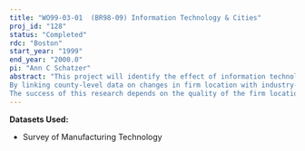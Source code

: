 ```yaml
---
title: "WO99-03-01  (BR98-09) Information Technology & Cities"
proj_id: "128"
status: "Completed"
rdc: "Boston"
start_year: "1999"
end_year: "2000.0"
pi: "Ann C Schatzer"
abstract: "This project will identify the effect of information technology on the location of economic activity. Advances in information technology have the potential to affect firms   location in many ways: with new technologies, a firm might find that it no longer needs to be in cities, or it might no longer need to be near rural clients; a firm might decide to disperse its operations over several distant sites, or it might decide to consolidate in one location. The goal of this research is to determine what kind of places   the central cities of large metropolitan areas, suburbs of large metropolitan areas, smaller metropolitan areas, small towns, or rural areas, for instance   are benefiting from firms   adoption of information technology. 
By linking county-level data on changes in firm location with industry-level data on information technology usage, this research will distinguish which of the popular notions about technology and cities is accurate. The methodology for this study consists of local industry growth regressions. The dependent variable is the employment change over time in local industry (that is, an industry-county cell). The independent variable of interest is the interaction between information technology usage and location characteristics, like metropolitan area size and county density. The coefficients on these interaction terms will identify whether information technology favors employment shifts to big cities, smaller cities, suburbs, or rural areas. 
The success of this research depends on the quality of the firm location data. The most appropriate firm location data for this study is the Longitudinal Enterprise and Establishment Microdata (LEEM) file. The LEEM file has the advantages of tracking individual establishments over time; of identifying the firm that an establishment belongs to; of providing exact employment counts instead of estimates; and of covering all sectors including services, which is the sector most likely to be affected by advances in information technology. "
---
```


**Datasets Used:**

  - Survey of Manufacturing Technology 

